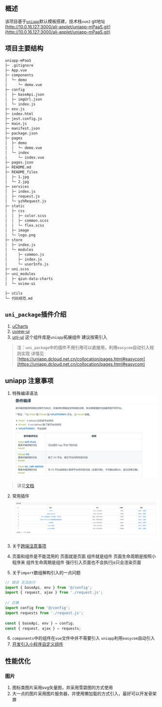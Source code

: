 ## 概述
该项目基于[`uniapp`](https://uniapp.dcloud.net.cn/)默认模板搭建，技术栈`vue2`
git地址[http://10.0.16.127:3000/ali-applet/uniapp-mPaaS.git](http://10.0.16.127:3000/ali-applet/uniapp-mPaaS.git)

## 项目主要结构
```
uniapp-mPaaS
├─ .gitignore
├─ App.vue
├─ components
│  └─ demo
│     └─ demo.vue
├─ config
│  ├─ baseApi.json
│  ├─ imgUrl.json
│  └─ index.js
├─ env.js
├─ index.html
├─ jest.config.js
├─ main.js
├─ manifest.json
├─ package.json
├─ pages
│  ├─ demo
│  │  └─ demo.vue
│  └─ index
│     └─ index.vue
├─ pages.json
├─ README.md
├─ README_files
│  ├─ 1.jpg
│  └─ 2.jpg
├─ services
│  ├─ index.js
│  ├─ request.js
│  └─ yzhRequest.js
├─ static
│  ├─ css
│  │  ├─ color.scss
│  │  ├─ common.scss
│  │  └─ flex.scss
│  ├─ image
│  └─ logo.png
├─ store
│  ├─ index.js
│  └─ modules
│     ├─ common.js
│     ├─ index.js
│     └─ userInfo.js
├─ uni.scss
├─ uni_modules
│  ├─ qiun-data-charts
│  └─ uview-ui

├─ utils
└─ 代码规范.md

```
## `uni_package`插件介绍
1. [uCharts](https://ext.dcloud.net.cn/plugin?id=271)
2. [uview-ui](https://ext.dcloud.net.cn/plugin?id=1593)
3. [uni-ui](https://uniapp.dcloud.net.cn/component/uniui/quickstart.html) 这个组件库是`uniapp`拓展组件 建议按需引入

>注：`uni_package`中的插件不用引用可以直接用，利用`easycom`自动引入规则实现 详情见[https://uniapp.dcloud.net.cn/collocation/pages.html#easycom](https://uniapp.dcloud.net.cn/collocation/pages.html#easycom)

## uniapp 注意事项
 1. 特殊编译语法
  ![](README_files/2.jpg)
 >详见[文档](https://uniapp.dcloud.net.cn/tutorial/platform.html#%E8%B7%A8%E7%AB%AF%E5%85%BC%E5%AE%B9)
 
 2. 常用插件 
 ![](README_files/1.jpg)
 
 3. 关于[跨端注意事项](https://uniapp.dcloud.net.cn/matter.html)
 4. 页面和组件是不能混用的 页面就是页面 组件就是组件 页面生命周期是按照小程序来 组件生命周期是组件 强行引入页面也不会执行js只会渲染页面
 5. 关于`import`数组解构引入的一点问题
 ```js
 // 错误 无法执行
 import { baseApi, env } from '@/config';
 import { request, ajax } from './request.js';
 
 // 正确
 import config from '@/config';
 import requests from './request.js';
 
 const { baseApi, env } = config;
 const { request, ajax } = requests;
 ```
 6. `components`中的组件在`vue`文件中并不需要引入 `uniapp`利用`easycom`自动引入
 7. [开发引入小程序自定义组件](https://uniapp.dcloud.net.cn/tutorial/miniprogram-subject.html#%E5%B0%8F%E7%A8%8B%E5%BA%8F%E8%87%AA%E5%AE%9A%E4%B9%89%E7%BB%84%E4%BB%B6%E6%94%AF%E6%8C%81)
 
 ## 性能优化
 ### 图片
1. 图标类图片采用svg矢量图，并采用雪碧图的方式使用
2. 大一点的图片采用图片服务器，并使用懒加载的方式引入，最好可以开发骨架屏